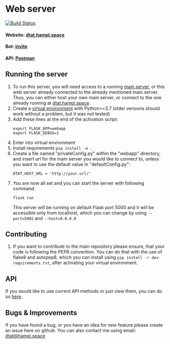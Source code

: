 # Web server

[![Build Status](https://www.travis-ci.org/deeptownadmintools/web-server.svg?branch=master)](https://www.travis-ci.org/deeptownadmintools/web-server)

#### Website: [dtat.hampl.space](http://dtat.hampl.space)
#### Bot: [invite](https://discordapp.com/oauth2/authorize?client_id=557340294971129856&permissions=2048&scope=bot)
#### API: [Postman](https://documenter.getpostman.com/view/5414817/S1LsXq6g)

## Running the server
1) To run this server, you will need access to a running [main server](https://github.com/deeptownadmintools/main-server), or this web server already connected to the already mentioned main server. Thus, you can either host your own main server, or connect to the one already running at [dtat.hampl.space](http://dtat.hampl.space/).
1) Create a [virtual environment](https://docs.python.org/3/library/venv.html) with Python>=3.7 (older versions should work without a problem, but it was not tested)
1) Add these lines at the end of the activation script:
    ```
    export FLASK_APP=webapp
    export FLASK_DEBUG=1
    ```
1) Enter into virtual environment
1) Install requirements `pip install -e .`
1) Create a file named "privateConfig.py" within the "webapp" directory, and insert url for the main server you would like to connect to, unless you want to use the default value in "defaultConfig.py":
    ```
    DTAT_HOST_URL = 'http://your.url/'
    ```
1) You are now all set and you can start the server with following command:
    ```
    flask run
    ```
    This server will be running on default Flask port 5000 and it will be accessible only from localhost, which you can change by using `--port=5002` and `--host=0.0.0.0`


## Contributing
1) If you want to contribute to the main repository please ensure, that your code is following the PEP8 convention. You can do that with the use of flake8 and autopep8, which you can install using `pip install -r dev-requirements.txt`, after activating your virtual environment.

## API
If you would like to use current API methods or just view them, you can do so [here](https://documenter.getpostman.com/view/5414817/S1LsXq6g).

## Bugs & Improvements
If you have found a bug, or you have an idea for new feature please create an issue here on github. You can also contact me using email: [dtat@hampl.space](mailto:dtat@hampl.space)